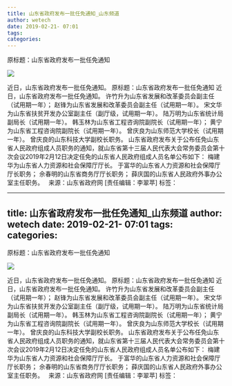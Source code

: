 ```yaml
---
title: 山东省政府发布一批任免通知_山东频道
author: wetech
date: 2019-02-21- 07:01
tags: 
categories: 
---
```

原标题：山东省政府发布一批任免通知
<!-- more -->
                
<img align="center" border="0" src="http://p2.ifengimg.com/a/2016/0810/204c433878d5cf9size1_w16_h16.png" />
                
            
近日，山东省政府发布一批任免通知。
原标题：山东省政府发布一批任免通知
近日，山东省政府发布一批任免通知。
许竹升为山东省发展和改革委员会副主任（试用期一年）；
赵锋为山东省发展和改革委员会副主任（试用期一年）。
宋文华为山东省扶贫开发办公室副主任（副厅级，试用期一年）。
陆万明为山东省统计局副局长（试用期一年）。
韩玉林为山东省工程咨询院副院长（试用期一年）；
黄宁为山东省工程咨询院副院长（试用期一年）。
曾庆良为山东师范大学校长（试用期一年）。
曾庆良的山东科技大学副校长职务。
山东省政府发布关于公布任免山东省人民政府组成人员职务的通知，就山东省第十三届人民代表大会常务委员会第十次会议2019年2月12日决定任免的山东省人民政府组成人员名单公布如下：
梅建华为山东省人力资源和社会保障厅厅长。
于富华的山东省人力资源和社会保障厅厅长职务；
佘春明的山东省商务厅厅长职务；
薛庆国的山东省人民政府外事办公室主任职务。
 
来源：山东省政府网
[责任编辑：李翠苹]
标签：
 
             
---
title: 山东省政府发布一批任免通知_山东频道
author: wetech
date: 2019-02-21- 07:01
tags: 
categories: 
---
原标题：山东省政府发布一批任免通知
<!-- more -->
                
<img align="center" border="0" src="http://p2.ifengimg.com/a/2016/0810/204c433878d5cf9size1_w16_h16.png" />
                
            
近日，山东省政府发布一批任免通知。
原标题：山东省政府发布一批任免通知
近日，山东省政府发布一批任免通知。
许竹升为山东省发展和改革委员会副主任（试用期一年）；
赵锋为山东省发展和改革委员会副主任（试用期一年）。
宋文华为山东省扶贫开发办公室副主任（副厅级，试用期一年）。
陆万明为山东省统计局副局长（试用期一年）。
韩玉林为山东省工程咨询院副院长（试用期一年）；
黄宁为山东省工程咨询院副院长（试用期一年）。
曾庆良为山东师范大学校长（试用期一年）。
曾庆良的山东科技大学副校长职务。
山东省政府发布关于公布任免山东省人民政府组成人员职务的通知，就山东省第十三届人民代表大会常务委员会第十次会议2019年2月12日决定任免的山东省人民政府组成人员名单公布如下：
梅建华为山东省人力资源和社会保障厅厅长。
于富华的山东省人力资源和社会保障厅厅长职务；
佘春明的山东省商务厅厅长职务；
薛庆国的山东省人民政府外事办公室主任职务。
 
来源：山东省政府网
[责任编辑：李翠苹]
标签：
 
             
